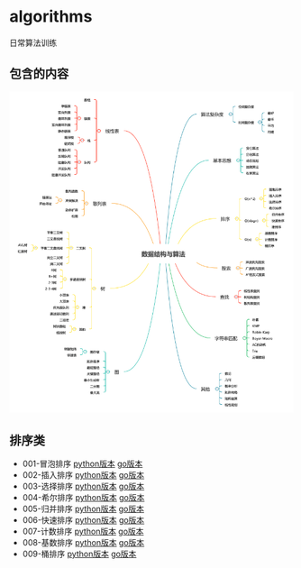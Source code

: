 # algorithms
日常算法训练

## 包含的内容
![结构图](img/数据结构与算法.png)

## 排序类
- 001-冒泡排序 [python版本](src/python/001.py) [go版本](src/golang/001.go)
- 002-插入排序 [python版本](src/python/002.py) [go版本](src/golang/002.go)
- 003-选择排序 [python版本](src/python/003.py) [go版本](src/golang/003.go)
- 004-希尔排序 [python版本](src/python/004.py) [go版本](src/golang/004.go)
- 005-归并排序 [python版本](src/python/005.py) [go版本](src/golang/005.go)
- 006-快速排序 [python版本](src/python/006.py) [go版本](src/golang/006.go)
- 007-计数排序 [python版本](src/python/007.py) [go版本](src/golang/007.go)
- 008-基数排序 [python版本](src/python/008.py) [go版本](src/golang/008.go)
- 009-桶排序   [python版本](src/python/009.py) [go版本](src/golang/009.go) 
